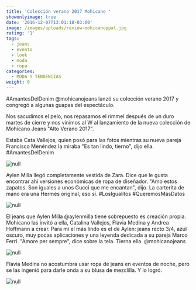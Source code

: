```yaml
---
title: 'Colección verano 2017 Mohicano '
showonlyimage: true
date: '2016-12-07T13:01:18-03:00'
image: /images/uploads/review-mohicanoppal.jpg
rating: '1'
tags:
  - jeans
  - evento
  - look
  - moda
  - ropa
categories:
  - MODA Y TENDENCIAS
weight: 0
---
```

\#AmantesDelDenim @mohicanojeans lanzó su colección verano 2017 y congregó a algunas guapas del espectáculo.

<!--more-->

Nos sacudimos el pelo, nos repasamos el rimmel después de un duro martes de cierre y nos vinimos al W al lanzamiento de la nueva colección de Mohicano Jeans "Alto Verano 2017". 

Estaba Cata Vallejos, quien posó para las fotos mientras su nueva pareja Francisco Menéndez la miraba "Es tan lindo, tierno", dijo ella. #AmantesDelDenim

![null]()

Aylen Milla llegó completamente vestida de Zara. Dice que le gusta encontrar ahí versiones económicas de ropa de diseñador. "Amo estos zapatos. Son iguales a unos Gucci que me encantan", dijo. La carterita de mano era una Hermés original, eso sí. #LosIgualitos #QueremosMásDatos

![null]()

El jeans que Aylen Milla @aylenmilla tiene sobrepuesto es creación propia. Mohicano las invitó a ella, Catalina Vallejos, Flavia Medina y Andrea Hoffmann a crear. Para mí el más lindo es el de Aylen: jeans recto 3/4, azul oscuro, muy pocas aplicaciones y una leyenda dedicada a su pareja Marco Ferri. "Amore per sempre", dice sobre la tela. Tierna ella. @mohicanojeans

![null]()

Flavia Medina no acostumbra usar ropa de jeans en eventos de noche, pero se las ingenió para darle onda a su blusa de mezclilla. Y lo logró.

![null]()
